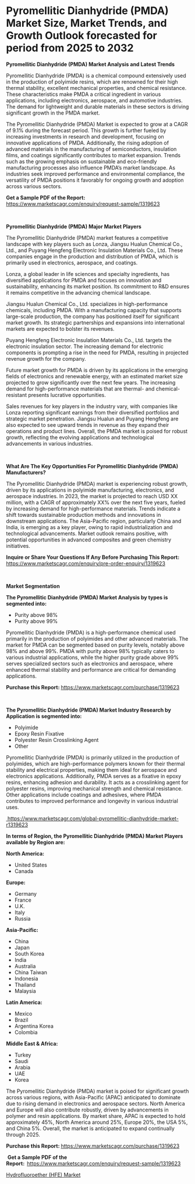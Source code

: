 <p><h1>Pyromellitic Dianhydride (PMDA) Market Size, Market Trends, and Growth Outlook forecasted for period from 2025 to 2032</h1></p><p><strong>Pyromellitic Dianhydride (PMDA) Market Analysis and Latest Trends</strong></p>
<p><p>Pyromellitic Dianhydride (PMDA) is a chemical compound extensively used in the production of polyimide resins, which are renowned for their high thermal stability, excellent mechanical properties, and chemical resistance. These characteristics make PMDA a critical ingredient in various applications, including electronics, aerospace, and automotive industries. The demand for lightweight and durable materials in these sectors is driving significant growth in the PMDA market.</p><p>The Pyromellitic Dianhydride (PMDA) Market is expected to grow at a CAGR of 9.1% during the forecast period. This growth is further fueled by increasing investments in research and development, focusing on innovative applications of PMDA. Additionally, the rising adoption of advanced materials in the manufacturing of semiconductors, insulation films, and coatings significantly contributes to market expansion. Trends such as the growing emphasis on sustainable and eco-friendly manufacturing processes also influence PMDA’s market landscape. As industries seek improved performance and environmental compliance, the versatility of PMDA positions it favorably for ongoing growth and adoption across various sectors.</p></p>
<p><strong>Get a Sample PDF of the Report:&nbsp;</strong> <a href="https://www.marketscagr.com/enquiry/request-sample/1319623?utm_campaign=1869&utm_medium=2&utm_source=Github&utm_content=ia&utm_term=05022025&utm_id=pyromellitic-dianhydride-pmda">https://www.marketscagr.com/enquiry/request-sample/1319623</a></p>
<p>&nbsp;</p>
<p><strong>Pyromellitic Dianhydride (PMDA) Major Market Players</strong></p>
<p><p>The Pyromellitic Dianhydride (PMDA) market features a competitive landscape with key players such as Lonza, Jiangsu Hualun Chemical Co., Ltd., and Puyang Hengfeng Electronic Insulation Materials Co., Ltd. These companies engage in the production and distribution of PMDA, which is primarily used in electronics, aerospace, and coatings.</p><p>Lonza, a global leader in life sciences and specialty ingredients, has diversified applications for PMDA and focuses on innovation and sustainability, enhancing its market position. Its commitment to R&D ensures it remains competitive in the advancing chemical landscape.</p><p>Jiangsu Hualun Chemical Co., Ltd. specializes in high-performance chemicals, including PMDA. With a manufacturing capacity that supports large-scale production, the company has positioned itself for significant market growth. Its strategic partnerships and expansions into international markets are expected to bolster its revenues.</p><p>Puyang Hengfeng Electronic Insulation Materials Co., Ltd. targets the electronic insulation sector. The increasing demand for electronic components is prompting a rise in the need for PMDA, resulting in projected revenue growth for the company.</p><p>Future market growth for PMDA is driven by its applications in the emerging fields of electronics and renewable energy, with an estimated market size projected to grow significantly over the next few years. The increasing demand for high-performance materials that are thermal- and chemical-resistant presents lucrative opportunities. </p><p>Sales revenues for key players in the industry vary, with companies like Lonza reporting significant earnings from their diversified portfolios and strategic market penetration. Jiangsu Hualun and Puyang Hengfeng are also expected to see upward trends in revenue as they expand their operations and product lines. Overall, the PMDA market is poised for robust growth, reflecting the evolving applications and technological advancements in various industries.</p></p>
<p>&nbsp;</p>
<p><strong>What Are The Key Opportunities For Pyromellitic Dianhydride (PMDA) Manufacturers?</strong></p>
<p><p>The Pyromellitic Dianhydride (PMDA) market is experiencing robust growth, driven by its applications in polyimide manufacturing, electronics, and aerospace industries. In 2023, the market is projected to reach USD XX million, with a CAGR of approximately XX% over the next five years, fueled by increasing demand for high-performance materials. Trends indicate a shift towards sustainable production methods and innovations in downstream applications. The Asia-Pacific region, particularly China and India, is emerging as a key player, owing to rapid industrialization and technological advancements. Market outlook remains positive, with potential opportunities in advanced composites and green chemistry initiatives.</p></p>
<p><strong>Inquire or Share Your Questions If Any Before Purchasing This Report:</strong> <a href="https://www.marketscagr.com/enquiry/pre-order-enquiry/1319623?utm_campaign=1869&utm_medium=2&utm_source=Github&utm_content=ia&utm_term=05022025&utm_id=pyromellitic-dianhydride-pmda">https://www.marketscagr.com/enquiry/pre-order-enquiry/1319623</a></p>
<p>&nbsp;</p>
<p><strong>Market Segmentation</strong></p>
<p><strong>The Pyromellitic Dianhydride (PMDA) Market Analysis by types is segmented into:</strong></p>
<p><ul><li>Purity above 98%</li><li>Purity above 99%</li></ul></p>
<p><p>Pyromellitic Dianhydride (PMDA) is a high-performance chemical used primarily in the production of polyimides and other advanced materials. The market for PMDA can be segmented based on purity levels, notably above 98% and above 99%. PMDA with purity above 98% typically caters to various industrial applications, while the higher purity grade above 99% serves specialized sectors such as electronics and aerospace, where enhanced thermal stability and performance are critical for demanding applications.</p></p>
<p><strong>Purchase this Report:&nbsp;</strong><a href="https://www.marketscagr.com/purchase/1319623?utm_campaign=1869&utm_medium=2&utm_source=Github&utm_content=ia&utm_term=05022025&utm_id=pyromellitic-dianhydride-pmda">https://www.marketscagr.com/purchase/1319623</a></p>
<p>&nbsp;</p>
<p><strong>The Pyromellitic Dianhydride (PMDA) Market Industry Research by Application is segmented into:</strong></p>
<p><ul><li>Polyimide</li><li>Epoxy Resin Fixative</li><li>Polyester Resin Crosslinking Agent</li><li>Other</li></ul></p>
<p><p>Pyromellitic Dianhydride (PMDA) is primarily utilized in the production of polyimides, which are high-performance polymers known for their thermal stability and electrical properties, making them ideal for aerospace and electronics applications. Additionally, PMDA serves as a fixative in epoxy resins, enhancing adhesion and durability. It acts as a crosslinking agent for polyester resins, improving mechanical strength and chemical resistance. Other applications include coatings and adhesives, where PMDA contributes to improved performance and longevity in various industrial uses.</p></p>
<p><a href="https://www.marketscagr.com/global-pyromellitic-dianhydride-market-r1319623?utm_campaign=1869&utm_medium=2&utm_source=Github&utm_content=ia&utm_term=05022025&utm_id=pyromellitic-dianhydride-pmda">&nbsp;https://www.marketscagr.com/global-pyromellitic-dianhydride-market-r1319623</a></p>
<p><strong>In terms of Region, the Pyromellitic Dianhydride (PMDA) Market Players available by Region are:</strong></p>
<p>
    <p> <strong> North America: </strong>
        <ul>
            <li>United States</li>
            <li>Canada</li>
        </ul>
        </p> 
    <p> <strong> Europe: </strong>
        <ul>
            <li>Germany</li>
            <li>France</li>
            <li>U.K.</li>
            <li>Italy</li>
            <li>Russia</li>
        </ul>
        </p> 
    <p> <strong> Asia-Pacific: </strong>
        <ul>
            <li>China</li>
            <li>Japan</li>
            <li>South Korea</li>
            <li>India</li>
            <li>Australia</li>
            <li>China Taiwan</li>
            <li>Indonesia</li>
            <li>Thailand</li>
            <li>Malaysia</li>
        </ul>
        </p> 
    <p> <strong> Latin America: </strong>
        <ul>
            <li>Mexico</li>
            <li>Brazil</li>
            <li>Argentina Korea</li>
            <li>Colombia</li>
        </ul>
        </p> 
    <p> <strong> Middle East & Africa: </strong>
        <ul>
            <li>Turkey</li>
            <li>Saudi</li>
            <li>Arabia</li>
            <li>UAE</li>
            <li>Korea</li>
        </ul>
    </p>
    </p>
<p><p>The Pyromellitic Dianhydride (PMDA) market is poised for significant growth across various regions, with Asia-Pacific (APAC) anticipated to dominate due to rising demand in electronics and aerospace sectors. North America and Europe will also contribute robustly, driven by advancements in polymer and resin applications. By market share, APAC is expected to hold approximately 45%, North America around 25%, Europe 20%, the USA 5%, and China 5%. Overall, the market is anticipated to expand continually through 2025.</p></p>
<p><strong>Purchase this Report: </strong><a href="https://www.marketscagr.com/purchase/1319623?utm_campaign=1869&utm_medium=2&utm_source=Github&utm_content=ia&utm_term=05022025&utm_id=pyromellitic-dianhydride-pmda">https://www.marketscagr.com/purchase/1319623</a></p>
<p>&nbsp;<strong>Get a Sample PDF of the Report:&nbsp;&nbsp;</strong><a href="https://www.marketscagr.com/enquiry/request-sample/1319623?utm_campaign=1869&utm_medium=2&utm_source=Github&utm_content=ia&utm_term=05022025&utm_id=pyromellitic-dianhydride-pmda">https://www.marketscagr.com/enquiry/request-sample/1319623</a></p>
<p><strong></strong></p>
<p><p><a href="https://github.com/provorikovar/Market-Research-Report-List-7/blob/main/hydrofluoroether-hfe-market.md?utm_campaign=1869&utm_medium=2&utm_source=Github&utm_content=ia&utm_term=05022025&utm_id=pyromellitic-dianhydride-pmda">Hydrofluoroether (HFE) Market</a></p></p>